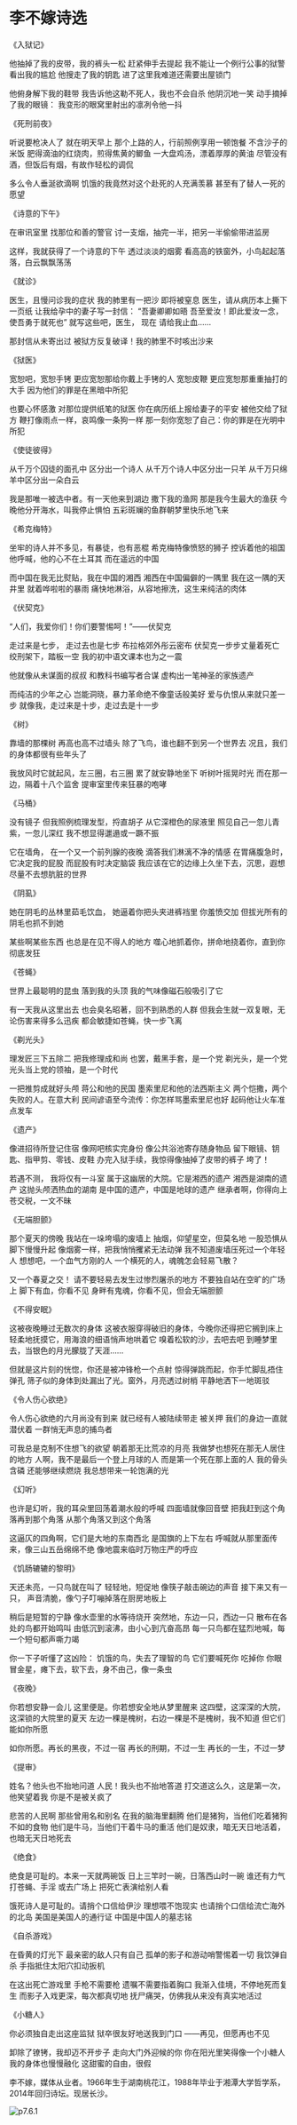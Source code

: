 # 李不嫁诗选

​《入狱记》

他抽掉了我的皮带，我的裤头一松
赶紧伸手去提起
我不能让一个例行公事的狱警
看出我的尴尬
他搜走了我的钥匙
进了这里我难道还需要出屋锁门

他俯身解下我的鞋带
我告诉他这勒不死人，我也不会自杀
他阴沉地一笑
动手摘掉了我的眼镜：
我变形的眼窝里射出的凛冽令他一抖

《死刑前夜》

听说要枪决人了
就在明天早上
那个上路的人，行前照例享用一顿饱餐
不含沙子的米饭
肥得滴油的红烧肉，煎得焦黄的鲫鱼
一大盘鸡汤，漂着厚厚的黄油
尽管没有酒，但饭后有烟，有故作轻松的调侃

多么令人垂涎欲滴啊
饥饿的我竟然对这个赴死的人充满羡慕
甚至有了替人一死的愿望

《诗意的下午》

在审讯室里
找那位和善的警官
讨一支烟，抽完一半，把另一半偷偷带进监房

这样，我就获得了一个诗意的下午
透过淡淡的烟雾
看高高的铁窗外，小鸟起起落落，白云飘飘荡荡

《就诊》

医生，且慢问诊我的症状
我的肺里有一把沙
即将被窒息
医生，请从病历本上撕下一页纸
让我给孕中的妻子写一封信：
“吾妻卿卿如晤
吾至爱汝！即此爱汝一念，使吾勇于就死也”
就写这些吧，医生， 现在
请给我止血……

那封信从未寄出过
被狱方反复破译！我的肺里不时咳出沙来

《狱医》

宽恕吧，宽恕手铐
更应宽恕那给你戴上手铐的人
宽恕皮鞭
更应宽恕那重重抽打的大手
因为他们的罪是在黑暗中所犯

也要心怀感激
对那位提供纸笔的狱医
你在病历纸上报给妻子的平安
被他交给了狱方
鞭打像雨点一样，哀鸣像一条狗一样
那一刻你宽恕了自己：你的罪是在光明中所犯

《使徒彼得》

从千万个囚徒的面孔中
区分出一个诗人
从千万个诗人中区分出一只羊
从千万只绵羊中区分出一朵白云

我是那唯一被选中者。有一天他来到湖边
撒下我的渔网
那是我今生最大的渔获
今晚他分开海水，叫我停止惧怕
五彩斑斓的鱼群朝梦里快乐地飞来

《希克梅特》

坐牢的诗人并不多见，有暴徒，也有恶棍
希克梅特像愤怒的狮子
控诉着他的祖国
他呼喊，他的心不在土耳其
而在遥远的中国

而中国在我无比熨贴，我在中国的湘西
湘西在中国偏僻的一隅里
我在这一隅的天井里
就着哗啦啦的暴雨
痛快地淋浴，从容地擦洗，这生来纯洁的肉体

《伏契克》

“人们，我爱你们！你们要警惕呵！”——伏契克

走过来是七步，
走过去也是七步
布拉格郊外彤云密布
伏契克一步步丈量着死亡
绞刑架下，踏板一空
我的初中语文课本也为之一震

他就像从未谋面的叔叔
和教科书编写者合谋
虚构出一笔神圣的家族遗产

而纯洁的少年之心
岂能洞晓，暴力革命绝不像童话般美好
爱与仇恨从来就只差一步
就像我，走过来是十步，走过去是十一步

《树》

靠墙的那棵树
再高也高不过墙头
除了飞鸟，谁也翻不到另一个世界去
况且，我们的身体都很有些年头了

我放风时它就起风，左三圈，右三圈
累了就安静地坐下
听树叶摇晃时光
而在那一边，隔着十八个监舍
提审室里传来狂暴的咆哮

《马桶》

没有镜子
但我照例梳理发型，捋直胡子
从它深橙色的尿液里
照见自己一忽儿青紫，一忽儿深红
我不想显得邋遢或一蹶不振

它在墙角，
在一个又一个前列腺的夜晚
滴答我们淋漓不净的情感
在胃痛腹急时，它决定我的屁股
而屁股有时决定脑袋
我应该在它的边缘上久坐下去，沉思，遐想
尽量不去想肮脏的世界

《阴虱》

她在阴毛的丛林里茹毛饮血，
她逼着你把头夹进裤裆里
你羞愤交加
但拔光所有的阴毛也抓不到她

某些啊某些东西
也总是在见不得人的地方
噬心地抓着你，拼命地挠着你，直到你彻底发狂

《苍蝇》

世界上最聪明的昆虫
落到我的头顶
我的气味像磁石般吸引了它

有一天我从这里出去
也会臭名昭著，回不到熟悉的人群
但我会生就一双复眼，无论伤害来得多么迅疾
都会敏捷如苍蝇，快一步飞离

《剃光头》

理发匠三下五除二
把我修理成和尚
也罢，戴黑手套，是一个党
剃光头，是一个党
光头当上党的领袖，是一个时代

一把推剪成就好头颅
蒋公和他的民国
墨索里尼和他的法西斯主义
两个恺撒，两个失败的人。在意大利
民间谚语至今流传：你怎样骂墨索里尼也好
起码他让火车准点发车

《遗产》

像进招待所登记住宿
像网吧核实完身份
像公共浴池寄存随身物品
留下眼镜、钥匙、指甲剪、零钱、皮鞋
办完入狱手续，我惊得像抽掉了皮带的裤子
垮了！

若遇不测，
我将仅有一斗室
属于这幽居的大院。它是湘西的遗产
湘西是湖南的遗产
这抛头颅洒热血的湖南
是中国的遗产，中国是地球的遗产
继承者啊，你得向上苍交税，一文不昧

《无端胆颤》

那个夏天的傍晚
我站在一垛垮塌的废墙上
抽烟，仰望星空，但莫名地
一股恐惧从脚下慢慢升起
像烟雾一样，把我悄悄攫紧无法动弹
我不知道废墙压死过一个年轻人
想想吧，一个血气方刚的人
一个横死的人，魂魄怎会轻易飞散？

又一个春夏之交！
请不要轻易去发生过惨烈屠杀的地方
不要独自站在空旷的广场上
脚下有血，你看不见
身畔有鬼魂，你看不见，但会无端胆颤

《不得安眠》

这被夜晚睡过无数次的身体
这被衣服穿得破旧的身体，今晚你还得把它搁到床上
轻柔地抚摸它，用海浪的细语悄声地哄着它
嗅着松软的沙，去吧去吧
到睡梦里去，当银色的月光朦胧了天涯……

但就是这片刻的恍惚，你还是被冲锋枪一个点射
惊得弹跳而起，你手忙脚乱捂住弹孔
筛子似的身体到处漏出了光。窗外，月亮透过树梢
平静地洒下一地斑驳

《令人伤心欲绝》

令人伤心欲绝的六月尚没有到来
就已经有人被陆续带走
被关押
我们的身边一直就潜伏着
一群悄无声息的捕鸟者

可我总是克制不住想飞的欲望
朝着那无比荒凉的月亮
我做梦也想死在那无人居住的地方
人啊，我不是最后一个登上月球的人
而是第一个死在那上面的人
我的骨头含磷
还能够继续燃烧
我总想带来一轮饱满的光

《幻听》

也许是幻听，我的耳朵里回荡着潮水般的呼喊
四面墙就像回音壁
把我赶到这个角落再到那个角落
从那个角落又到这个角落

这逼仄的四角啊，它们是大地的东南西北
是国旗的上下左右
呼喊就从那里面传来，像三山五岳绵绵不绝
像地震来临时万物庄严的呼应

《饥肠辘辘的黎明》

天还未亮，一只鸟就在叫了
轻轻地，短促地
像筷子敲击碗边的声音
接下来又有一只，
声音清脆，像勺子叮嘣掉落在厨房地板上

稍后是短暂的宁静
像水壶里的水等待烧开
突然地，东边一只，西边一只
散布在各处的鸟都开始鸣叫
由低沉到滚沸，由小心到亢奋高昂
每一只鸟都在猛烈地喊，每一个短句都声嘶力竭

你一下子听懂了这凶险：
饥饿的鸟，失去了理智的鸟
它们要喊死你
吃掉你
你眼冒金星，瘫下去，软下去，身不由己，像一条虫

《夜晚》

你若想安静一会儿
这里便是。你若想安全地从梦里醒来
这四壁，这深深的大院，这深锁的大院里的夏天
左边一棵是槐树，右边一棵是不是槐树，我不知道
但它们能如你所愿

如你所愿。再长的黑夜，不过一宿
再长的刑期，不过一生
再长的一生，不过一梦

《提审》

姓名？他头也不抬地问道
人民！我头也不抬地答道
打交道这么久，这是第一次，他笑望着我
你是不是被关疯了

悲苦的人民啊
那些曾用名和别名
在我的脑海里翻腾
他们是猪狗，当他们吃着猪狗不如的食物
他们是牛马，当他们干着牛马的重活
他们是奴隶，暗无天日地活着，也暗无天日地死去

《绝食》

绝食是可耻的。本来一天就两碗饭
日上三竿时一碗，日落西山时一碗
谁还有力气打苍蝇、手淫
或去广场上
把死亡表演给别人看

饿死诗人是可耻的。请捎个口信给伊沙
理想喂不饱现实
也请捎个口信给流亡海外的北岛
美国是美国人的通行证
中国是中国人的墓志铭

《自杀游戏》

在昏黄的灯光下
最亲密的敌人只有自己
孤单的影子和游动哨警惕着一切
我饮弹自杀
手指抵住太阳穴扣动扳机

在这出死亡游戏里
手枪不需要枪
遗嘱不需要指着胸口
我渐入佳境，不停地死而复生
而影子入戏更深，每次都真切地
抚尸痛哭，仿佛我从来没有真实地活过

《小糖人》

你必须独自走出这座监狱
狱卒很友好地送我到门口
——再见，但愿再也不见

卸除了镣铐，我却迈不开步子
走向大门外迎候的你
你在阳光里笑得像一个小糖人
我的身体也慢慢融化
这甜蜜的自由，很假

李不嫁，媒体从业者。1966年生于湖南桃花江，1988年毕业于湘潭大学哲学系，2014年回归诗坛。现居长沙。

![p7.6.1](/images/7.6.1.jpg)
